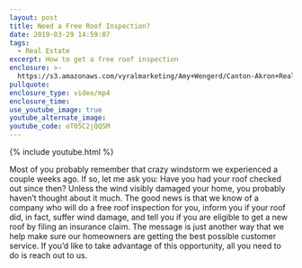 ```yaml
---
layout: post
title: Need a Free Roof Inspection?
date: 2019-03-29 14:59:07
tags:
  - Real Estate
excerpt: How to get a free roof inspection
enclosure: >-
  https://s3.amazonaws.com/vyralmarketing/Amy+Wengerd/Canton-Akron+Real+Estate+Agent-+Getting+Your+Roof+Checked+for+Free.mp4
pullquote:
enclosure_type: video/mp4
enclosure_time:
use_youtube_image: true
youtube_alternate_image:
youtube_code: oT05C2jQQSM
---
```


{% include youtube.html %}

Most of you probably remember that crazy windstorm we experienced a couple weeks ago. If so, let me ask you: Have you had your roof checked out since then? Unless the wind visibly damaged your home, you probably haven’t thought about it much. The good news is that we know of a company who will do a free roof inspection for you, inform you if your roof did, in fact, suffer wind damage, and tell you if you are eligible to get a new roof by filing an insurance claim. The message is just another way that we help make sure our homeowners are getting the best possible customer service. If you’d like to take advantage of this opportunity, all you need to do is reach out to us.